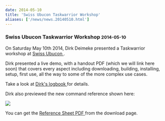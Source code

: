 ```yaml
---
date: 2014-05-10
title: 'Swiss Ubucon Taskwarrior Workshop'
aliases: ['/news/news.20140510.html']
---
```

<div class="col-md-8 main">
 <div class="row">
  <h3>
   Swiss Ubucon Taskwarrior Workshop
   <small>
    2014-05-10
   </small>
  </h3>
  <p>
   On Saturday May 10th 2014, Dirk Deimeke presented a Taskwarrior
            workshop at
   <a href="https://wiki.ubuntu.com/SwissTeam/">
    Swiss Ubucon
   </a>
   .
  </p>
  <p>
   Dirk presented a live demo, with a handout PDF (which we will link
            here soon) that covers every aspect including downloading, building,
            installing, setup, first use, all the way to some of the more
            complex use cases.
  </p>
  <p>
   Take a look at
   <a href="http://www.deimeke.net/dirk/blog/index.php?/archives/3401-Taskwarrior-Workshop-Ubucon-2014-Schweiz-....html">
    Dirk's logbook
   </a>
   for details.
  </p>
  <p>
   Dirk also previewed the new command reference shown here:
  </p>
  <p>
   <div class="col-xs-12 col-sm-12">
    <div class="col-xs-6 col-sm-6">
     <a class="thumbnail" href="/news/images/ref230.png">
      <img src="/news/images/ref230.png">
      </img>
     </a>
    </div>
   </div>
  </p>
  <p>
   You can get the
   <a href="/download/task-latest.ref.pdf">
    Reference Sheet PDF
   </a>
   from the download page.
  </p>
 </div>
</div>

